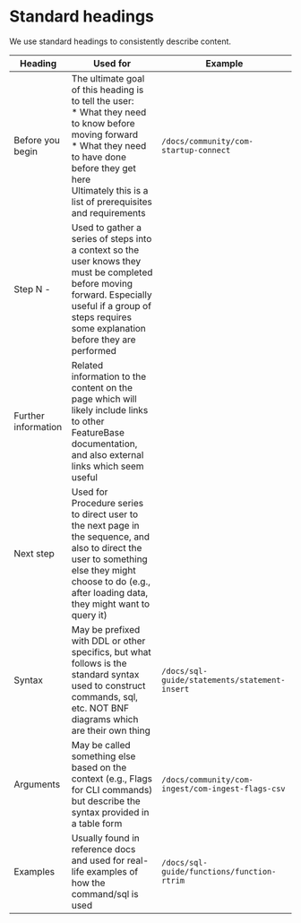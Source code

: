 # Standard headings

We use standard headings to consistently describe content.

| Heading | Used for | Example |
|---|---|---|
| Before you begin | The ultimate goal of this heading is to tell the user:<br/>* What they need to know before moving forward<br/>* What they need to have done before they get here<br/>Ultimately this is a list of prerequisites and requirements | `/docs/community/com-startup-connect` |
| Step N - <description> | Used to gather a series of steps into a context so the user knows they must be completed before moving forward. Especially useful if a group of steps requires some explanation before they are performed |
| Further information | Related information to the content on the page which will likely include links to other FeatureBase documentation, and also external links which seem useful |
| Next step | Used for Procedure series to direct user to the next page in the sequence, and also to direct the user to something else they might choose to do (e.g., after loading data, they might want to query it) |
| Syntax | May be prefixed with DDL or other specifics, but what follows is the standard syntax used to construct commands, sql, etc. NOT BNF diagrams which are their own thing | `/docs/sql-guide/statements/statement-insert` |
| Arguments | May be called something else based on the context (e.g., Flags for CLI commands) but describe the syntax provided in a table form | `/docs/community/com-ingest/com-ingest-flags-csv` |
| Examples | Usually found in reference docs and used for real-life examples of how the command/sql is used | `/docs/sql-guide/functions/function-rtrim` |
